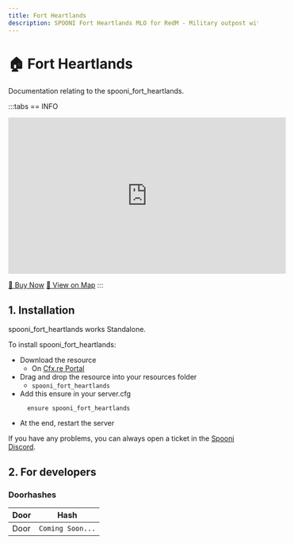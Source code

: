 ```yaml
---
title: Fort Heartlands
description: SPOONI Fort Heartlands MLO for RedM - Military outpost with complete facilities. Active fort for New Hanover military roleplay in Red Dead Redemption 2.
---
```


# 🏠 Fort Heartlands
Documentation relating to the spooni_fort_heartlands.

:::tabs
== INFO
<iframe width="560" height="315" src="https://www.youtube.com/embed/WN6ke8-wQOw?si=7fS0njv9XWs-wYWf" frameborder="0" allow="accelerometer; autoplay; clipboard-write; encrypted-media; gyroscope; picture-in-picture; web-share" referrerpolicy="strict-origin-when-cross-origin" allowfullscreen></iframe>

<a href="https://spooni-mapping.tebex.io/package/6768920" class="button-buy">🛒 Buy Now</a>
<a href="https://spooni.de/rdr2/?m=house203" class="button-map">📍 View on Map</a>
:::

## 1. Installation
spooni_fort_heartlands works Standalone.  

To install spooni_fort_heartlands:
- Download the resource
  - On [Cfx.re Portal](https://portal.cfx.re/)
- Drag and drop the resource into your resources folder
  - `spooni_fort_heartlands`
- Add this ensure in your server.cfg
  ```
    ensure spooni_fort_heartlands
  ```
- At the end, restart the server

If you have any problems, you can always open a ticket in the [Spooni Discord](https://discord.gg/spooni).

## 2. For developers
### Doorhashes
| Door                      | Hash
|---------------------------|----------------------------------------------------------------------------------|
| Door                      | `Coming Soon...`